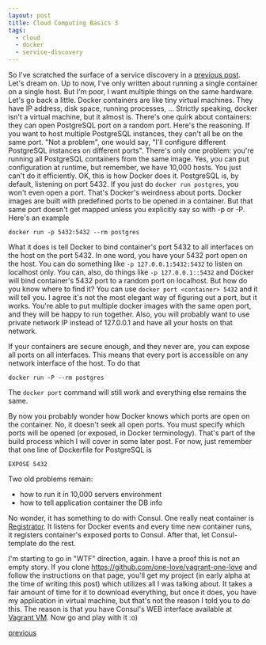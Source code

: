 ```yaml
---
layout: post
title: Cloud Computing Basics 3
tags:
  - cloud
  - docker
  - service-discovery
---
```


So I've scratched the surface of a service discovery in a
[previous post](/cloud-computing-basics-2). Let's dream on. Up to now, I've
only written about running a single container on a single host. But I'm poor, I
want multiple things on the same hardware. Let's go back a little. Docker
containers are like tiny virtual machines. They have IP address, disk space,
running processes, ... Strictly speaking, docker isn't a virtual machine, but
it almost is. There's one quirk about containers: they can open PostgreSQL port
on a random port. Here's the reasoning. If you want to host multiple PostgreSQL
instances, they can't all be on the same port. "Not a problem", one would say,
"I'll configure different PostgreSQL instances on different ports". There's
only one problem: you're running all PostgreSQL containers from the same image.
Yes, you can put configuration at runtime, but remember, we have 10,000 hosts.
You just can't do it efficiently. OK, this is how Docker does it. PostgreSQL is,
by default, listening on port 5432. If you just do `docker run postgres`, you
won't even open a port. That's Docker's weirdness about ports. Docker images are
built with predefined ports to be opened in a container. But that same port
doesn't get mapped unless you explicitly say so with -p or -P. Here's an example

`docker run -p 5432:5432 --rm postgres`

What it does is tell Docker to bind container's port 5432 to all interfaces on
the host on the port 5432. In one word, you have your 5432 port open on the
host. You can do something like `-p 127.0.0.1:5432:5432` to listen on localhost
only. You can, also, do things like `-p 127.0.0.1::5432` and Docker will bind
container's 5432 port to a random port on localhost. But how do you know where
to find it? You can use `docker port <container> 5432` and it will tell you. I
agree it's not the most elegant way of figuring out a port, but it works. You're
able to put multiple docker images with the same open port, and they will be
happy to run together. Also, you will probably want to use private network IP
instead of 127.0.0.1 and have all your hosts on that network.

If your containers are secure enough, and they never are, you can expose all
ports on all interfaces. This means that every port is accessible on any network
interface of the host. To do that

`docker run -P --rm postgres`

The `docker port` command will still work and everything else remains the same.

By now you probably wonder how Docker knows which ports are open on the
container. No, it doesn't seek all open ports. You must specify which ports will
be opened (or exposed, in Docker terminology). That's part of the build process
which I will cover in some later post. For now, just remember that one line of
Dockerfile for PostgreSQL is

`EXPOSE 5432`

Two old problems remain:

- how to run it in 10,000 servers environment
- how to tell application container the DB info

No wonder, it has something to do with Consul. One really neat container is
[Registrator](https://github.com/progrium/registrator). It listens for Docker
events and every time new container runs, it registers container's exposed ports
to Consul. After that, let Consul-template do the rest.

I'm starting to go in "WTF" direction, again. I have a proof this is not an
empty story. If you clone https://github.com/one-love/vagrant-one-love and
follow the instructions on that page, you'll get my project (in early alpha at
the time of writing this post) which utilizes all I was talking about. It takes
a fair amount of time for it to download everything, but once it does, you have
my application in virtual machine, but that's not the reason I told you to do
this. The reason is that you have Consul's WEB interface available at
[Vagrant VM](http://192.168.33.33:8500). Now go and play with it :o)

[previous](/cloud-computing-basics-2)
